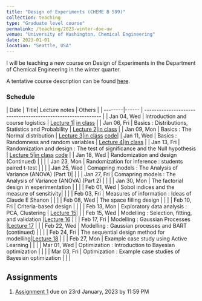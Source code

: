 ```yaml
---
title: "Design of Experiments (CHEME B 599)"
collection: teaching
type: "Graduate level course"
permalink: /teaching/2023-winter-doe-uw
venue: "University of Washington, Chemical Engineering"
date: 2023-01-01
location: "Seattle, USA"
---
```



I will be teaching a new course on Design of Experiments in the Department of Chemical Engineering in the winter quarter. 

A tentative course description can be found [here](http://kiranvad.github.io/files/teaching/DOE/course_description.pdf). 

### Schedule

| Date | Title|  Lecture notes | Others |
| --------|------ | ------------------------------------------------------------ |
| Jan 04, Wed    | Introduction and course logistics   | [Lecture 1](http://kiranvad.github.io/files/teaching/DOE/lec01.pdf)| [in class](http://kiranvad.github.io/files/teaching/DOE/handwritten/Lec01.pdf) |
| Jan 06, Fri    | Basics : Distributions, Statistics and Probability   | [Lecture 2](http://kiranvad.github.io/files/teaching/DOE/lec02.pdf)|[in class](http://kiranvad.github.io/files/teaching/DOE/handwritten/Lec02.pdf) |
| Jan 09, Mon    | Basics : The Normal distribution   | [Lecture 3](http://kiranvad.github.io/files/teaching/DOE/lec03.pdf)|[in class](http://kiranvad.github.io/files/teaching/DOE/handwritten/Lec03.pdf)   [code](https://github.com/kiranvad/DOE/blob/master/Lecture%2003.ipynb)|
| Jan 11, Wed    | Basics : Randomness and random variables   | [Lecture 4](http://kiranvad.github.io/files/teaching/DOE/lec04.pdf)|[in class](http://kiranvad.github.io/files/teaching/DOE/handwritten/Lec04.pdf) |
| Jan 13, Fri    | Randomization and design : The test of significance and the Null hypothesis | [Lecture 5](http://kiranvad.github.io/files/teaching/DOE/lec05.pdf)|[in class](http://kiranvad.github.io/files/teaching/DOE/handwritten/Lec05.pdf)   [code](https://github.com/kiranvad/DOE/blob/master/Lecture%2005.ipynb) |
| Jan 18, Wed    | Randomization and design (Continued)   | | |
| Jan 23, Mon    | Randomization for inference : students paired t-test   | | |
| Jan 25, Wed    | Comapring models :  The Analysis of Variance (ANOVA) (Part 1)| | |
| Jan 27, Fri    | Comapring models :  The Analysis of Variance (ANOVA) (Part 2)   | | |
| Jan 30, Mon    | The factorial design in experimentation   | | |
| Feb 01, Wed    | Sobol indices and the measure of sensitivity| | |
| Feb 03, Fri    | Measures of information : Ideas of Claude E Shanon   | | |
| Feb 08, Wed    | The space filling design   | | |
| Feb 10, Fri    | Criteria-based design   | | |
| Feb 13, Mon    | Exploratory data analysis : PCA, Clustering   | [Lecture 15](http://kiranvad.github.io/files/teaching/DOE/lec15.pdf)| |
| Feb 15, Wed    | Modelling : Selection, fitting, and validation    |[Lecture 16](http://kiranvad.github.io/files/teaching/DOE/lec16.pdf) | |
| Feb 17, Fri    | Modelling : Gaussian Processes   |[Lecture 17](http://kiranvad.github.io/files/teaching/DOE/lec17.pdf) | |
| Feb 22, Wed    | Modelling : Gaussian processes and BART (continued)   | | |
| Feb 24, Fri    | The sequential design method for modelling|[Lecture 18](http://kiranvad.github.io/files/teaching/DOE/lec18.pdf) | |
| Feb 27, Mon    | Example case study using Active Learning   | | |
| Mar 01, Wed    | Optimization : Introduction to Bayesian optimization   | | |
| Mar 03, Fri    | Optimization : Example case studies of Bayesian optimization   | | |

## Assignments

1. [Assignment 1](http://kiranvad.github.io/files/teaching/DOE/asg01.pdf) due on 23rd January, 2023 by 11:59 PM

